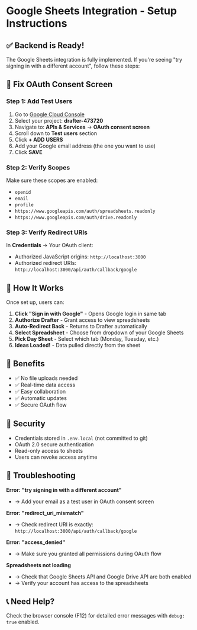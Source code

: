 # Google Sheets Integration - Setup Instructions

## ✅ Backend is Ready!

The Google Sheets integration is fully implemented. If you're seeing "try signing in with a different account", follow these steps:

## 🔧 Fix OAuth Consent Screen

### Step 1: Add Test Users

1. Go to [Google Cloud Console](https://console.cloud.google.com/)
2. Select your project: **drafter-473720**
3. Navigate to: **APIs & Services** → **OAuth consent screen**
4. Scroll down to **Test users** section
5. Click **+ ADD USERS**
6. Add your Google email address (the one you want to use)
7. Click **SAVE**

### Step 2: Verify Scopes

Make sure these scopes are enabled:
- `openid`
- `email`
- `profile`
- `https://www.googleapis.com/auth/spreadsheets.readonly`
- `https://www.googleapis.com/auth/drive.readonly`

### Step 3: Verify Redirect URIs

In **Credentials** → Your OAuth client:
- Authorized JavaScript origins: `http://localhost:3000`
- Authorized redirect URIs: `http://localhost:3000/api/auth/callback/google`

## 🚀 How It Works

Once set up, users can:

1. **Click "Sign in with Google"** - Opens Google login in same tab
2. **Authorize Drafter** - Grant access to view spreadsheets
3. **Auto-Redirect Back** - Returns to Drafter automatically
4. **Select Spreadsheet** - Choose from dropdown of your Google Sheets
5. **Pick Day Sheet** - Select which tab (Monday, Tuesday, etc.)
6. **Ideas Loaded!** - Data pulled directly from the sheet

## 🎯 Benefits

- ✅ No file uploads needed
- ✅ Real-time data access
- ✅ Easy collaboration
- ✅ Automatic updates
- ✅ Secure OAuth flow

## 🔐 Security

- Credentials stored in `.env.local` (not committed to git)
- OAuth 2.0 secure authentication
- Read-only access to sheets
- Users can revoke access anytime

## 🐛 Troubleshooting

**Error: "try signing in with a different account"**
- → Add your email as a test user in OAuth consent screen

**Error: "redirect_uri_mismatch"**
- → Check redirect URI is exactly: `http://localhost:3000/api/auth/callback/google`

**Error: "access_denied"**
- → Make sure you granted all permissions during OAuth flow

**Spreadsheets not loading**
- → Check that Google Sheets API and Google Drive API are both enabled
- → Verify your account has access to the spreadsheets

## 📞 Need Help?

Check the browser console (F12) for detailed error messages with `debug: true` enabled.

